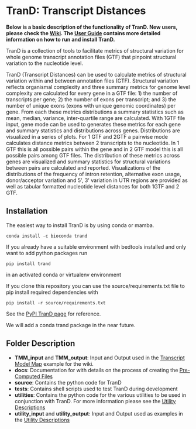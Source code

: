 # TranD: Transcript Distances

**Below is a basic description of the functionality of TranD. New users, please check the [Wiki](https://github.com/McIntyre-Lab/TranD/wiki). The [User Guide](https://github.com/McIntyre-Lab/TranD/wiki/User-Guide) contains more detailed information on how to run and install TranD.**

TranD is a collection of tools to facilitate metrics of structural variation for whole genome
transcript annotation files (GTF) that pinpoint structural variation to the nucleotide level.

TranD (Transcript Distances) can be used to calculate metrics of structural variation within and
between annotation files (GTF). Structural variation reflects organismal complexity and three
summary metrics for genome level complexity are calculated for every gene in a GTF file:  1) the
number of transcripts per gene; 2) the number of exons per transcript; and 3) the number of
unique exons (exons with unique genomic coordinates) per gene. From each these metrics
distributions a summary statistics such as mean, median, variance, inter-quartile range are
calculated. With 1GTF file input, gene mode can be used to generates these metrics for each gene
and summary statistics and distributions across genes. Distributions are visualized in a series
of plots.  For 1 GTF and 2GTF a pairwise mode calculates distance metrics between 2 transcripts
to the nucleotide.  In 1 GTF this is all possible pairs within the gene and in 2 GTF model this
is all possible pairs among GTF files. The distribution of these metrics across genes are
visualized and summary statistics for structural variations between pairs are calculated and
reported.  Visualizations of the distributions of the frequency of intron retention, alternative
exon usage, donor/acceptor variation and 5', 3' variation in UTR regions are provided as well as
tabular formatted nucleotide level distances for both 1GTF and 2 GTF.

## Installation

The easiest way to install TranD is by using conda or mamba.

```
conda install -c bioconda trand
```

If you already have a suitable environment with bedtools installed and only want to add python
packages run
```
pip install trand
```
in an activated conda or virtualenv environment

If you clone this repository you can use the source/requirements.txt file to pip install required dependencies with
```
pip install -r source/requirements.txt
```
See the [PyPI TranD page](https://pypi.org/project/trand/) for reference.

We will add a conda trand package in the near future.

## Folder Description

- **TMM_input** and **TMM_output**: Input and Output used in the [Transcript Model Map](https://github.com/McIntyre-Lab/TranD/wiki/Create-within-Species-Transcript-Model-Map) example for the wiki.
- **docs**: Documentation for with details on the process of creating the [Pre-Computed Files](https://github.com/McIntyre-Lab/TranD/wiki/Precomputed-Files)
- **source**: Contains the python code for TranD
- **tests**: Contains shell scripts used to test TranD during development
- **utilities**: Contains the python code for the various utilities to be used in conjunction with TranD. For more information please see the [Utility Descriptions](https://github.com/McIntyre-Lab/TranD/wiki/Utility-Descriptions-(with-Examples))
- **utility_input** and **utility_output**: Input and Output used as examples in the [Utility Descriptions](https://github.com/McIntyre-Lab/TranD/wiki/Utility-Descriptions-(with-Examples))
